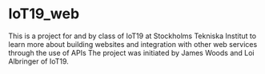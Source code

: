 # IoT19_web

This is a project for and by class of IoT19 at Stockholms Tekniska Institut to learn more about building websites and integration with other web services through the use of APIs
The project was initiated by James Woods and Loi Albringer of IoT19.
